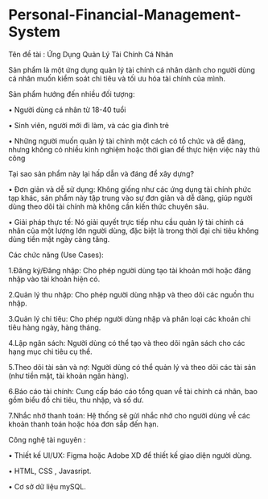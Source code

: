 # Personal-Financial-Management-System
Tên đề tài : Ứng Dụng Quản Lý Tài Chính Cá Nhân

Sản phẩm là một ứng dụng quản lý tài chính cá nhân dành cho người dùng cá nhân muốn kiểm soát chi tiêu và tối ưu hóa tài chính của mình.

Sản phẩm hướng đến nhiều đối tượng:

 • Người dùng cá nhân từ 18-40 tuổi
 
 • Sinh viên, người mới đi làm, và các gia đình trẻ
 
 • Những người muốn quản lý tài chính một cách có tổ chức và dễ dàng, nhưng không có nhiều kinh nghiệm hoặc thời gian để thực hiện việc này thủ công
 
Tại sao sản phẩm này lại hấp dẫn và đáng để xây dựng?

 • Đơn giản và dễ sử dụng: Không giống như các ứng dụng tài chính phức tạp khác, sản phẩm này tập trung vào sự đơn giản và dễ dàng, giúp người dùng theo dõi tài chính mà không cần kiến thức chuyên sâu.
 
 • Giải pháp thực tế: Nó giải quyết trực tiếp nhu cầu quản lý tài chính cá nhân của một lượng lớn người dùng, đặc biệt là trong thời đại chi tiêu không dùng tiền mặt ngày càng tăng.
 
Các chức năng (Use Cases):

  1.Đăng ký/Đăng nhập: Cho phép người dùng tạo tài khoản mới hoặc đăng nhập vào tài khoản hiện có.
 
  2.Quản lý thu nhập: Cho phép người dùng nhập và theo dõi các nguồn thu nhập.
 
  3.Quản lý chi tiêu: Cho phép người dùng nhập và phân loại các khoản chi tiêu hàng ngày, hàng tháng.
 
  4.Lập ngân sách: Người dùng có thể tạo và theo dõi ngân sách cho các hạng mục chi tiêu cụ thể.

  5.Theo dõi tài sản và nợ: Người dùng có thể quản lý và theo dõi các tài sản (như tiền mặt, tài khoản ngân hàng).

  6.Báo cáo tài chính: Cung cấp báo cáo tổng quan về tài chính cá nhân, bao gồm biểu đồ chi tiêu, thu nhập, và số dư.
 
  7.Nhắc nhở thanh toán: Hệ thống sẽ gửi nhắc nhở cho người dùng về các khoản thanh toán hoặc hóa đơn sắp đến hạn.
 
Công nghệ tài nguyên :

  • Thiết kế UI/UX: Figma hoặc Adobe XD để thiết kế giao diện người dùng.
  
  • HTML, CSS , Javasript.
  
  • Cơ sở dữ liệu mySQL.
